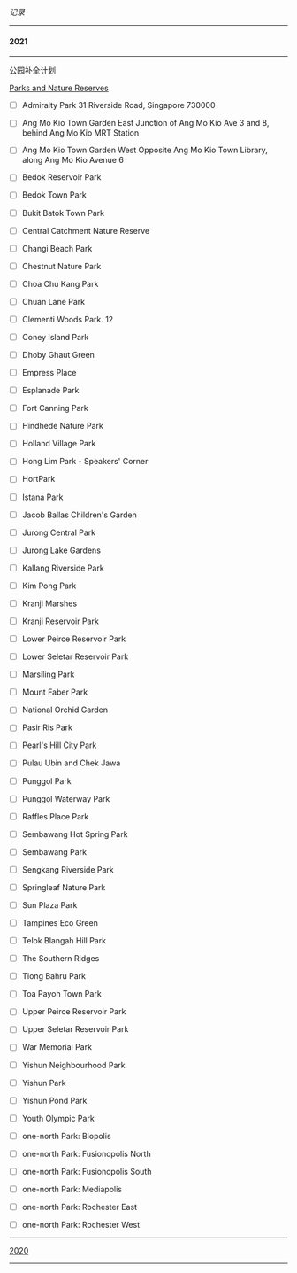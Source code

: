 
_记录_
___
#### 2021
___
公园补全计划

[Parks and Nature Reserves](https://www.nparks.gov.sg/gardens-parks-and-nature/parks-and-nature-reserves)

- [ ] Admiralty Park
31 Riverside Road, Singapore 730000

- [ ] Ang Mo Kio Town Garden East
Junction of Ang Mo Kio Ave 3 and 8, behind Ang Mo Kio MRT Station

- [ ] Ang Mo Kio Town Garden West
Opposite Ang Mo Kio Town Library, along Ang Mo Kio Avenue 6

- [ ] Bedok Reservoir Park
- [ ] Bedok Town Park
- [ ] Bukit Batok Town Park
- [ ] Central Catchment Nature Reserve
- [ ] Changi Beach Park
- [ ] Chestnut Nature Park
- [ ] Choa Chu Kang Park
- [ ] Chuan Lane Park
- [ ] Clementi Woods Park. 12
- [ ] Coney Island Park
- [ ] Dhoby Ghaut Green
- [ ] Empress Place
- [ ] Esplanade Park
- [ ] Fort Canning Park
- [ ] Hindhede Nature Park
- [ ] Holland Village Park
- [ ] Hong Lim Park - Speakers' Corner
- [ ] HortPark
- [ ] Istana Park
- [ ] Jacob Ballas Children's Garden
- [ ] Jurong Central Park
- [ ] Jurong Lake Gardens
- [ ] Kallang Riverside Park
- [ ] Kim Pong Park
- [ ] Kranji Marshes
- [ ] Kranji Reservoir Park
- [ ] Lower Peirce Reservoir Park
- [ ] Lower Seletar Reservoir Park
- [ ] Marsiling Park
- [ ] Mount Faber Park
- [ ] National Orchid Garden
- [ ] Pasir Ris Park
- [ ] Pearl's Hill City Park
- [ ] Pulau Ubin and Chek Jawa
- [ ] Punggol Park
- [ ] Punggol Waterway Park
- [ ] Raffles Place Park
- [ ] Sembawang Hot Spring Park
- [ ] Sembawang Park
- [ ] Sengkang Riverside Park
- [ ] Springleaf Nature Park
- [ ] Sun Plaza Park
- [ ] Tampines Eco Green
- [ ] Telok Blangah Hill Park
- [ ] The Southern Ridges
- [ ] Tiong Bahru Park
- [ ] Toa Payoh Town Park
- [ ] Upper Peirce Reservoir Park
- [ ] Upper Seletar Reservoir Park
- [ ] War Memorial Park
- [ ] Yishun Neighbourhood Park
- [ ] Yishun Park
- [ ] Yishun Pond Park
- [ ] Youth Olympic Park
- [ ] one-north Park: Biopolis
- [ ] one-north Park: Fusionopolis North
- [ ] one-north Park: Fusionopolis South
- [ ] one-north Park: Mediapolis
- [ ] one-north Park: Rochester East
- [ ] one-north Park: Rochester West

___
[2020](blog/timeline_2020.md)
___


